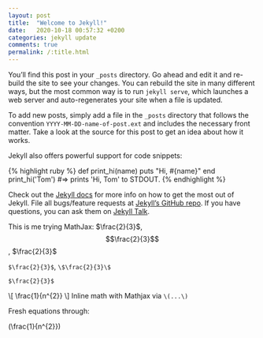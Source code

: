 ```yaml
---
layout: post
title:  "Welcome to Jekyll!"
date:   2020-10-18 00:57:32 +0200
categories: jekyll update
comments: true
permalink: /:title.html
---
```

You’ll find this post in your `_posts` directory. Go ahead and edit it and re-build the site to see your changes. You can rebuild the site in many different ways, but the most common way is to run `jekyll serve`, which launches a web server and auto-regenerates your site when a file is updated.

To add new posts, simply add a file in the `_posts` directory that follows the convention `YYYY-MM-DD-name-of-post.ext` and includes the necessary front matter. Take a look at the source for this post to get an idea about how it works.

Jekyll also offers powerful support for code snippets:

{% highlight ruby %}
def print_hi(name)
  puts "Hi, #{name}"
end
print_hi('Tom')
#=> prints 'Hi, Tom' to STDOUT.
{% endhighlight %}

Check out the [Jekyll docs][jekyll-docs] for more info on how to get the most out of Jekyll. File all bugs/feature requests at [Jekyll’s GitHub repo][jekyll-gh]. If you have questions, you can ask them on [Jekyll Talk][jekyll-talk].

[jekyll-docs]: https://jekyllrb.com/docs/home
[jekyll-gh]:   https://github.com/jekyll/jekyll
[jekyll-talk]: https://talk.jekyllrb.com/


This is me trying MathJax: $\frac{2}{3}$, $$\frac{2}{3}$$, $\frac{2}{3}$

`$\frac{2}{3}$`, `\$\frac{2}{3}\$`

    $\frac{2}{3}$

\\[ \frac{1}{n^{2}} \\]
Inline math with Mathjax via `\(...\)`

Fresh equations through:

\(\frac{1}{n^{2}}\)
